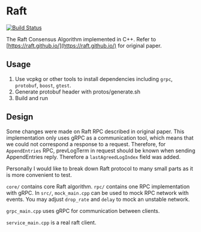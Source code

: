 # Raft

[![Build Status](https://travis-ci.com/skyzh/raft.svg?branch=master)](https://travis-ci.com/skyzh/raft)

The Raft Consensus Algorithm implemented in C++. Refer to [https://raft.github.io/](https://raft.github.io/) for original paper.

## Usage

1. Use vcpkg or other tools to install dependencies including `grpc`, `protobuf`, `boost`, `gtest`.
2. Generate protobuf header with protos/generate.sh
3. Build and run

## Design

Some changes were made on Raft RPC described in original paper. This implementation only uses gRPC as a communication tool, which means that we could not correspond a response to a request. Therefore, for `AppendEntries` RPC, prevLogTerm in request should be known when sending AppendEntries reply. Therefore a `lastAgreedLogIndex` field was added.

Personally I would like to break down Raft protocol to many small parts as it is more convenient to test.

`core/` contains core Raft algorithm.
`rpc/` contains one RPC implementation with gRPC.
In `src/`, `mock_main.cpp` can be used to mock RPC network with events. You may adjust `drop_rate` and `delay` to mock an
unstable network.

`grpc_main.cpp` uses gRPC for communication between clients.

`service_main.cpp` is a real raft client.
